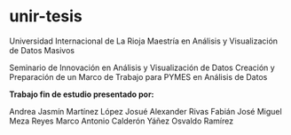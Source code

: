 # unir-tesis

Universidad Internacional de La Rioja
Maestría en Análisis y Visualización de Datos Masivos 


Seminario de Innovación en Análisis y Visualización de Datos
Creación y Preparación de un Marco de Trabajo para PYMES en Análisis de Datos

<b>Trabajo fin de estudio presentado por:</b>

Andrea Jasmín Martínez López
Josué Alexander Rivas Fabián
José Miguel Meza Reyes
Marco Antonio Calderón Yáñez
Osvaldo Ramírez

